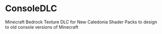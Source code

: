 # ConsoleDLC
Minecraft Bedrock Texture DLC for New Caledonia Shader Packs to design to old console versions of Minecraft
